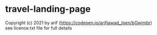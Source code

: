 # travel-landing-page
Copyright (c) 2021 by arif (https://codepen.io/arifjawad_/pen/bGwjmbr)<br>
see licence.txt file for full details
